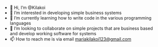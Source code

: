 - 👋 Hi, I’m @Kilakoi
- 👀 I’m interested in developing simple business systems
- 🌱 I’m currently learning how to write code in the various programming languages
- 💞️ I’m looking to collaborate on simple projects that are business based and develop working software for systems
- 📫 How to reach me is via email mariakilakoi123@gmail.com

<!---
Kilakoi/Kilakoi is a ✨ special ✨ repository because its `README.md` (this file) appears on your GitHub profile.
You can click the Preview link to take a look at your changes.
--->

